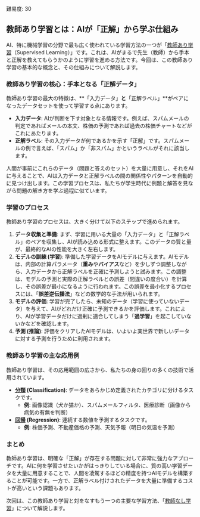 難易度: 30

## 教師あり学習とは：AIが「正解」から学ぶ仕組み

AI、特に機械学習の分野で最も広く使われている学習方法の一つが「<a href="04_用語解説/05_教師あり学習.md"><abbr title="正解ラベルが付いたデータを使ってモデルを学習させる機械学習手法">教師あり学習</abbr></a>（Supervised Learning）」です。これは、AIがまるで先生（教師）から手本と正解を教えてもらうかのように学習を進める方法です。今回は、この教師あり学習の基本的な概念と、その仕組みについて解説します。

### 教師あり学習の核心：手本となる「正解データ」

教師あり学習の最大の特徴は、**「入力データ」**と**「正解ラベル」**がペアになったデータセットを使って学習する点にあります。

- **入力データ**: AIが判断を下す対象となる情報です。例えば、スパムメールの判定であればメールの本文、株価の予測であれば過去の株価チャートなどがこれにあたります。
- **正解ラベル**: その入力データが何であるかを示す「正解」です。スパムメールの例で言えば、「スパム」か「非スパム」かというラベルがそれに該当します。

人間が事前にこれらのデータ（問題と答えのセット）を大量に用意し、それをAIに与えることで、AIは入力データと正解ラベルの間の関係性やパターンを自動的に見つけ出します。この学習プロセスは、私たちが学生時代に例題と解答を見ながら問題の解き方を学ぶ過程に似ています。

### 学習のプロセス

教師あり学習のプロセスは、大きく分けて以下のステップで進められます。

1.  **データ収集と準備**: まず、学習に用いる大量の「入力データ」と「正解ラベル」のペアを収集し、AIが読み込める形式に整えます。このデータの質と量が、最終的なAIの性能を大きく左右します。
2.  **モデルの訓練 (学習)**: 準備した学習データをAIモデルに与えます。AIモデルは、内部の計算パラメータ（**重み**や**バイアス**など）を少しずつ調整しながら、入力データから正解ラベルを正確に予測しようと試みます。この調整は、モデルの予測と実際の正解ラベルとの誤差（間違いの度合い）を計算し、その誤差が最小になるように行われます。この誤差を最小化するプロセスには、「**誤差逆伝播法**」などの数学的な手法が用いられます。
3.  **モデルの評価**: 学習が完了したら、未知のデータ（学習に使っていないデータ）を与えて、AIがどれだけ正確に予測できるかを評価します。これにより、AIが学習データだけに過剰に適合してしまう「**過学習**」を起こしていないかなどを確認します。
4.  **予測 (推論)**: 評価をクリアしたAIモデルは、いよいよ実世界で新しいデータに対する予測を行うために利用されます。

### 教師あり学習の主な応用例

教師あり学習は、その応用範囲の広さから、私たちの身の回りの多くの技術で活用されています。

- **<a href="04_用語解説/08_分類.md"><abbr title="データを事前に定義されたカテゴリに振り分ける教師あり学習タスク">分類</abbr></a> (Classification)**: データをあらかじめ定義されたカテゴリに分けるタスクです。
    - **例**: 画像認識（犬か猫か）、スパムメールフィルタ、医療診断（画像から病気の有無を判断）
- **<a href="04_用語解説/09_回帰.md"><abbr title="連続値を予測する教師あり学習タスク">回帰</abbr></a> (Regression)**: 連続する数値を予測するタスクです。
    - **例**: 株価予測、不動産価格の予測、天気予報（明日の気温を予測）

### まとめ

教師あり学習は、明確な「正解」が存在する問題に対して非常に強力なアプローチです。AIに何を学習させたいかがはっきりしている場合に、質の高い学習データを大量に用意することで、人間を凌駕するほどの精度を持つAIモデルを構築することが可能です。一方で、正解ラベル付けされたデータを大量に準備するコストが高いという課題もあります。

次回は、この教師あり学習と対をなすもう一つの主要な学習方法、「<a href="04_用語解説/06_教師なし学習.md"><abbr title="正解ラベルなしでデータの構造やパターンを発見する機械学習手法">教師なし学習</abbr></a>」について解説します。
